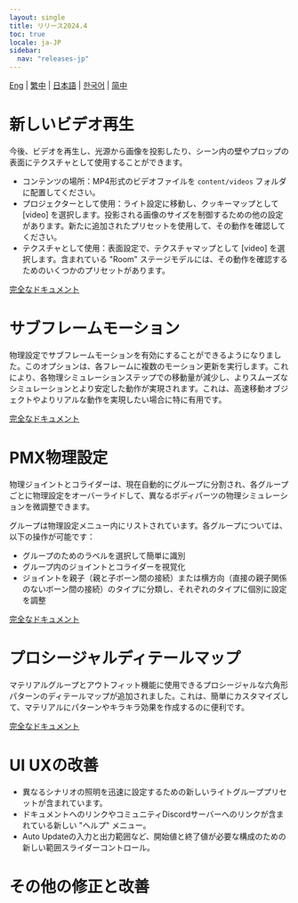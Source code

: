 ```yaml
---
layout: single
title: リリース2024.4
toc: true
locale: ja-JP
sidebar:
  nav: "releases-jp"
---
```

[Eng](/dancexr/releases/2024.4) | [繁中](/tw/dancexr/releases/2024.4) | [日本語](/jp/dancexr/releases/2024.4) | [한국어](/kr/dancexr/releases/2024.4) | [简中](/zh/dancexr/releases/2024.4)

# 新しいビデオ再生
今後、ビデオを再生し、光源から画像を投影したり、シーン内の壁やプロップの表面にテクスチャとして使用することができます。

* コンテンツの場所：MP4形式のビデオファイルを `content/videos` フォルダに配置してください。
* プロジェクターとして使用：ライト設定に移動し、クッキーマップとして [video] を選択します。投影される画像のサイズを制御するための他の設定があります。新たに追加されたプリセットを使用して、その動作を確認してください。
* テクスチャとして使用：表面設定で、テクスチャマップとして [video] を選択します。含まれている "Room" ステージモデルには、その動作を確認するためのいくつかのプリセットがあります。

[完全なドキュメント](../features/video_playback)

# サブフレームモーション
物理設定でサブフレームモーションを有効にすることができるようになりました。このオプションは、各フレームに複数のモーション更新を実行します。これにより、各物理シミュレーションステップでの移動量が減少し、よりスムーズなシミュレーションとより安定した動作が実現されます。これは、高速移動オブジェクトやよりリアルな動作を実現したい場合に特に有用です。

[完全なドキュメント](../features/system_physics.md#subframe)

# PMX物理設定
物理ジョイントとコライダーは、現在自動的にグループに分割され、各グループごとに物理設定をオーバーライドして、異なるボディパーツの物理シミュレーションを微調整できます。

グループは物理設定メニュー内にリストされています。各グループについては、以下の操作が可能です：
* グループのためのラベルを選択して簡単に識別
* グループ内のジョイントとコライダーを視覚化
* ジョイントを親子（親と子ボーン間の接続）または横方向（直接の親子関係のないボーン間の接続）のタイプに分類し、それぞれのタイプに個別に設定を調整

[完全なドキュメント](../features/pmx_physics.md)

# プロシージャルディテールマップ
マテリアルグループとアウトフィット機能に使用できるプロシージャルな六角形パターンのディテールマップが追加されました。これは、簡単にカスタマイズして、マテリアルにパターンやキラキラ効果を作成するのに便利です。

[完全なドキュメント](../features/hexagon_detail.md)

# UI UXの改善
* 異なるシナリオの照明を迅速に設定するための新しいライトグループプリセットが含まれています。
* ドキュメントへのリンクやコミュニティDiscordサーバーへのリンクが含まれている新しい "ヘルプ" メニュー。
* Auto Updateの入力と出力範囲など、開始値と終了値が必要な構成のための新しい範囲スライダーコントロール。

# その他の修正と改善